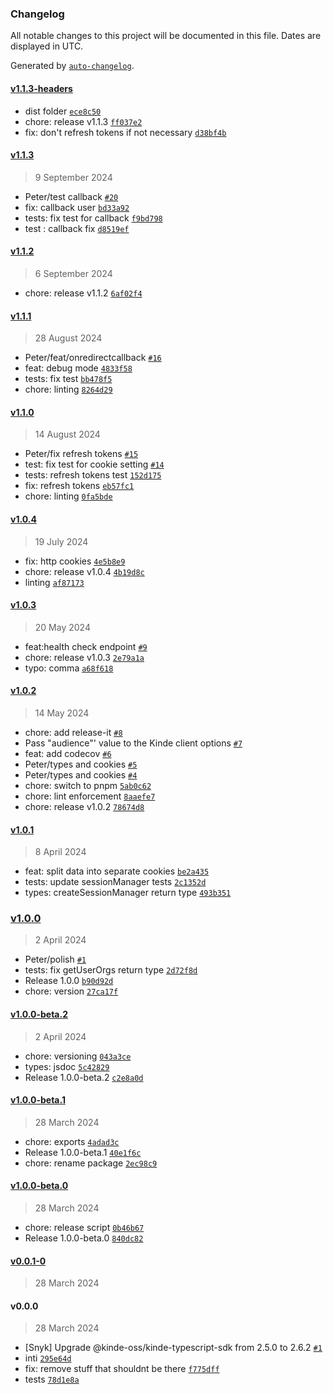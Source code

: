 ### Changelog

All notable changes to this project will be documented in this file. Dates are displayed in UTC.

Generated by [`auto-changelog`](https://github.com/CookPete/auto-changelog).

#### [v1.1.3-headers](https://github.com/boardway-co/kinde-remix-sdk/compare/v1.1.3...v1.1.3-headers)

- dist folder [`ece8c50`](https://github.com/boardway-co/kinde-remix-sdk/commit/ece8c50f93d04c19d0b4e2113d07f423ab3273fd)
- chore: release v1.1.3 [`ff037e2`](https://github.com/boardway-co/kinde-remix-sdk/commit/ff037e2790957280c73ae42b05d21beb4697cea3)
- fix: don't refresh tokens if not necessary [`d38bf4b`](https://github.com/boardway-co/kinde-remix-sdk/commit/d38bf4b1c20a54de107734b5cb0492d10a034661)

#### [v1.1.3](https://github.com/boardway-co/kinde-remix-sdk/compare/v1.1.2...v1.1.3)

> 9 September 2024

- Peter/test callback [`#20`](https://github.com/boardway-co/kinde-remix-sdk/pull/20)
- fix: callback user [`bd33a92`](https://github.com/boardway-co/kinde-remix-sdk/commit/bd33a92cf400f8d7ff1dccb3e0dfd51a2838e78e)
- tests: fix test for callback [`f9bd798`](https://github.com/boardway-co/kinde-remix-sdk/commit/f9bd798203048016b9a94c4b67ab014af67d6a13)
- test : callback fix [`d8519ef`](https://github.com/boardway-co/kinde-remix-sdk/commit/d8519efd00f2b3ef5e9b4295a165ea43f4144310)

#### [v1.1.2](https://github.com/boardway-co/kinde-remix-sdk/compare/v1.1.1...v1.1.2)

> 6 September 2024

- chore: release v1.1.2 [`6af02f4`](https://github.com/boardway-co/kinde-remix-sdk/commit/6af02f465478d9c06d1cdaf691fc371c8fa353c4)

#### [v1.1.1](https://github.com/boardway-co/kinde-remix-sdk/compare/v1.1.0...v1.1.1)

> 28 August 2024

- Peter/feat/onredirectcallback [`#16`](https://github.com/boardway-co/kinde-remix-sdk/pull/16)
- feat: debug mode [`4833f58`](https://github.com/boardway-co/kinde-remix-sdk/commit/4833f58015031b253af924080726da9b96335eda)
- tests: fix test [`bb478f5`](https://github.com/boardway-co/kinde-remix-sdk/commit/bb478f55273bbad4765f2a265877066761337706)
- chore: linting [`8264d29`](https://github.com/boardway-co/kinde-remix-sdk/commit/8264d29e704eaa299e84a83b84214c71ef74578f)

#### [v1.1.0](https://github.com/boardway-co/kinde-remix-sdk/compare/v1.0.4...v1.1.0)

> 14 August 2024

- Peter/fix refresh tokens [`#15`](https://github.com/boardway-co/kinde-remix-sdk/pull/15)
- test: fix test for cookie setting [`#14`](https://github.com/boardway-co/kinde-remix-sdk/pull/14)
- tests: refresh tokens test [`152d175`](https://github.com/boardway-co/kinde-remix-sdk/commit/152d175359d56b962751473ef3ee0c2ad6e437a6)
- fix: refresh tokens [`eb57fc1`](https://github.com/boardway-co/kinde-remix-sdk/commit/eb57fc1a7e61b36c3d679bb458a212bc7273ba64)
- chore: linting [`0fa5bde`](https://github.com/boardway-co/kinde-remix-sdk/commit/0fa5bde8178721d94d89cbe12772b84db464ae6a)

#### [v1.0.4](https://github.com/boardway-co/kinde-remix-sdk/compare/v1.0.3...v1.0.4)

> 19 July 2024

- fix: http cookies [`4e5b8e9`](https://github.com/boardway-co/kinde-remix-sdk/commit/4e5b8e9cee410b6cac96f9024160bbc308964741)
- chore: release v1.0.4 [`4b19d8c`](https://github.com/boardway-co/kinde-remix-sdk/commit/4b19d8c320d6b0e4cb7496838ebc4594ff7c474b)
- linting [`af87173`](https://github.com/boardway-co/kinde-remix-sdk/commit/af871735186c5d89cf65d25a7318682b63925a01)

#### [v1.0.3](https://github.com/boardway-co/kinde-remix-sdk/compare/v1.0.2...v1.0.3)

> 20 May 2024

- feat:health check endpoint [`#9`](https://github.com/boardway-co/kinde-remix-sdk/pull/9)
- chore: release v1.0.3 [`2e79a1a`](https://github.com/boardway-co/kinde-remix-sdk/commit/2e79a1aaa3a8e18fbd501ef3998352826b6ad120)
- typo: comma [`a68f618`](https://github.com/boardway-co/kinde-remix-sdk/commit/a68f618bb363deb77b1a7890996540e21c9d0d6d)

#### [v1.0.2](https://github.com/boardway-co/kinde-remix-sdk/compare/v1.0.1...v1.0.2)

> 14 May 2024

- chore: add release-it [`#8`](https://github.com/boardway-co/kinde-remix-sdk/pull/8)
- Pass "audience"' value to the Kinde client options [`#7`](https://github.com/boardway-co/kinde-remix-sdk/pull/7)
- feat: add codecov [`#6`](https://github.com/boardway-co/kinde-remix-sdk/pull/6)
- Peter/types and cookies [`#5`](https://github.com/boardway-co/kinde-remix-sdk/pull/5)
- Peter/types and cookies [`#4`](https://github.com/boardway-co/kinde-remix-sdk/pull/4)
- chore: switch to pnpm [`5ab0c62`](https://github.com/boardway-co/kinde-remix-sdk/commit/5ab0c62c9982a5d500cbd52c6141e0f46e9a691d)
- chore: lint enforcement [`8aaefe7`](https://github.com/boardway-co/kinde-remix-sdk/commit/8aaefe7ab0f6cc2fc95ebbd878077ef87e4d08f5)
- chore: release v1.0.2 [`78674d8`](https://github.com/boardway-co/kinde-remix-sdk/commit/78674d84668f04600dca1f159b5da1f18fb1d282)

#### [v1.0.1](https://github.com/boardway-co/kinde-remix-sdk/compare/v1.0.0...v1.0.1)

> 8 April 2024

- feat: split data into separate cookies [`be2a435`](https://github.com/boardway-co/kinde-remix-sdk/commit/be2a4359bdd8ac167f7640c7b6201eba41db38e7)
- tests: update sessionManager tests [`2c1352d`](https://github.com/boardway-co/kinde-remix-sdk/commit/2c1352d84db982856fa1e8501460d40205aef7b5)
- types: createSessionManager return type [`493b351`](https://github.com/boardway-co/kinde-remix-sdk/commit/493b351a7f626fe7cee1a130d25791bd3c4a1792)

### [v1.0.0](https://github.com/boardway-co/kinde-remix-sdk/compare/v1.0.0-beta.2...v1.0.0)

> 2 April 2024

- Peter/polish [`#1`](https://github.com/boardway-co/kinde-remix-sdk/pull/1)
- tests: fix getUserOrgs return type [`2d72f8d`](https://github.com/boardway-co/kinde-remix-sdk/commit/2d72f8dd315052c8e3ee85dd6d7b4262c5e79f78)
- Release 1.0.0 [`b90d92d`](https://github.com/boardway-co/kinde-remix-sdk/commit/b90d92d4e0ce4d0df05d03b11fb3fc0881e14f91)
- chore: version [`27ca17f`](https://github.com/boardway-co/kinde-remix-sdk/commit/27ca17f60cd339daee75024fd6367124efe8de45)

#### [v1.0.0-beta.2](https://github.com/boardway-co/kinde-remix-sdk/compare/v1.0.0-beta.1...v1.0.0-beta.2)

> 2 April 2024

- chore: versioning [`043a3ce`](https://github.com/boardway-co/kinde-remix-sdk/commit/043a3ced737da89110b439491505eddb89f0c6e8)
- types: jsdoc [`5c42829`](https://github.com/boardway-co/kinde-remix-sdk/commit/5c42829a2cdc607996697f1c8ae0f48adb14cb40)
- Release 1.0.0-beta.2 [`c2e8a0d`](https://github.com/boardway-co/kinde-remix-sdk/commit/c2e8a0d71fee9ba38e81f4a3960f8800e46a1967)

#### [v1.0.0-beta.1](https://github.com/boardway-co/kinde-remix-sdk/compare/v1.0.0-beta.0...v1.0.0-beta.1)

> 28 March 2024

- chore: exports [`4adad3c`](https://github.com/boardway-co/kinde-remix-sdk/commit/4adad3c3f07c05d3cc926d360fdc249538485941)
- Release 1.0.0-beta.1 [`40e1f6c`](https://github.com/boardway-co/kinde-remix-sdk/commit/40e1f6ce71585deb8f04c9d2525334ddf90dc9b2)
- chore: rename package [`2ec98c9`](https://github.com/boardway-co/kinde-remix-sdk/commit/2ec98c988c35e2e8082f363a564ded16633db92b)

#### [v1.0.0-beta.0](https://github.com/boardway-co/kinde-remix-sdk/compare/v0.0.1-0...v1.0.0-beta.0)

> 28 March 2024

- chore: release script [`0b46b67`](https://github.com/boardway-co/kinde-remix-sdk/commit/0b46b672180b4bd1222b5b487cd998aed35dc070)
- Release 1.0.0-beta.0 [`840dc82`](https://github.com/boardway-co/kinde-remix-sdk/commit/840dc8296719612669dc14f3f9effc8356c65aa0)

#### [v0.0.1-0](https://github.com/boardway-co/kinde-remix-sdk/compare/v0.0.0...v0.0.1-0)

> 28 March 2024

#### v0.0.0

> 28 March 2024

- [Snyk] Upgrade @kinde-oss/kinde-typescript-sdk from 2.5.0 to 2.6.2 [`#1`](https://github.com/boardway-co/kinde-remix-sdk/pull/1)
- inti [`295e64d`](https://github.com/boardway-co/kinde-remix-sdk/commit/295e64dc39000a0d57c1f0f193262f7caa53da38)
- fix: remove stuff that shouldnt be there [`f775dff`](https://github.com/boardway-co/kinde-remix-sdk/commit/f775dff172f9926a53ba1f5284814c984e53a7c9)
- tests [`78d1e8a`](https://github.com/boardway-co/kinde-remix-sdk/commit/78d1e8a21b384800fd75de0528f0c42a51d82f10)
